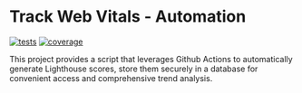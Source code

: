 # Track Web Vitals - Automation

[![tests](https://github.com/piku-afk/track-web-vitals/actions/workflows/tests.yaml/badge.svg?branch=main)](https://github.com/piku-afk/track-web-vitals/actions/workflows/tests.yaml)
[![coverage](https://piku-afk.github.io/track-web-vitals/badges/coverage.svg)](https://piku-afk.github.io/track-web-vitals/)

This project provides a script that leverages Github Actions to automatically generate Lighthouse scores, store them securely in a database for convenient access and comprehensive trend analysis.
